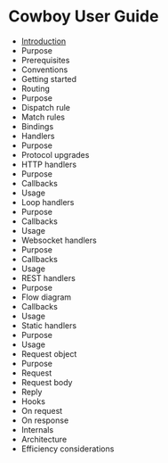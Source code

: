 Cowboy User Guide
=================

 *  [Introduction](introduction.md)
   *  Purpose
   *  Prerequisites
   *  Conventions
   *  Getting started
 *  Routing
   *  Purpose
   *  Dispatch rule
   *  Match rules
   *  Bindings
 *  Handlers
   *  Purpose
   *  Protocol upgrades
 *  HTTP handlers
   *  Purpose
   *  Callbacks
   *  Usage
 *  Loop handlers
   *  Purpose
   *  Callbacks
   *  Usage
 *  Websocket handlers
   *  Purpose
   *  Callbacks
   *  Usage
 *  REST handlers
   *  Purpose
   *  Flow diagram
   *  Callbacks
   *  Usage
 *  Static handlers
   *  Purpose
   *  Usage
 *  Request object
   *  Purpose
   *  Request
   *  Request body
   *  Reply
 *  Hooks
   *  On request
   *  On response
 *  Internals
   *  Architecture
   *  Efficiency considerations
